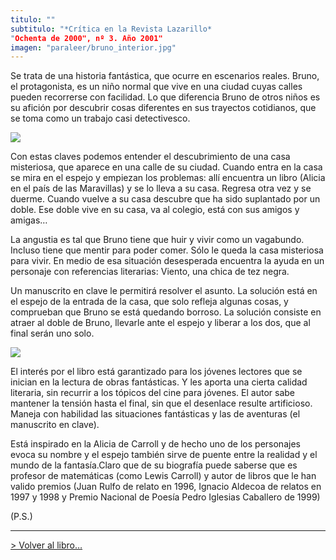 ```yaml
---
titulo: ""
subtitulo: "*Crítica en la Revista Lazarillo*"Ochenta de 2000", nº 3. Año 2001"
imagen: "paraleer/bruno_interior.jpg"
---
```

Se trata de una historia fantástica, que ocurre en escenarios reales. Bruno, el protagonista, es un niño normal que vive en una ciudad cuyas calles pueden recorrerse con facilidad. Lo que diferencia Bruno de otros niños es su afición por descubrir cosas diferentes en sus trayectos cotidianos, que se toma como un trabajo casi detectivesco.

![](/attachments/0000/0358/Folder.jpg)

Con estas claves podemos entender el descubrimiento de una casa misteriosa, que aparece en una calle de su ciudad. Cuando entra en la casa se mira en el espejo y empiezan los problemas: allí encuentra un libro (Alicia en el país de las Maravillas) y se lo lleva a su casa. Regresa otra vez y se duerme. Cuando vuelve a su casa descubre que ha sido suplantado por un doble. Ese doble vive en su casa, va al colegio, está con sus amigos y amigas…

La angustia es tal que Bruno tiene que huir y vivir como un vagabundo. Incluso tiene que mentir para poder comer. Sólo le queda la casa misteriosa para vivir. En medio de esa situación desesperada encuentra la ayuda en un personaje con referencias literarias: Viento, una chica de tez negra.

Un manuscrito en clave le permitirá resolver el asunto. La solución está en el espejo de la entrada de la casa, que solo refleja algunas cosas, y comprueban que Bruno se está quedando borroso. La solución consiste en atraer al doble de Bruno, llevarle ante el espejo y liberar a los dos, que al final serán uno solo.

![](/attachments/0000/0360/Daños_thumb.jpg)

El interés por el libro está garantizado para los jóvenes lectores que se inician en la lectura de obras fantásticas. Y les aporta una cierta calidad literaria, sin recurrir a los tópicos del cine para jóvenes. El autor sabe mantener la tensión hasta el final, sin que el desenlace resulte artificioso. Maneja con habilidad las situaciones fantásticas y las de aventuras (el manuscrito en clave).

Está inspirado en la Alicia de Carroll y de hecho uno de los personajes evoca su nombre y el espejo también sirve de puente entre la realidad y el mundo de la fantasía.Claro que de su biografía puede saberse que es profesor de matemáticas (como Lewis Carroll) y autor de libros que le han valido premios (Juan Rulfo de relato en 1996, Ignacio Aldecoa de relatos en 1997 y 1998 y Premio Nacional de Poesía Pedro Iglesias Caballero de 1999)

(P.S.)

* * *

[> Volver al libro…](http://www.ricardogomez.com/ver/mislibros/Bruno)

